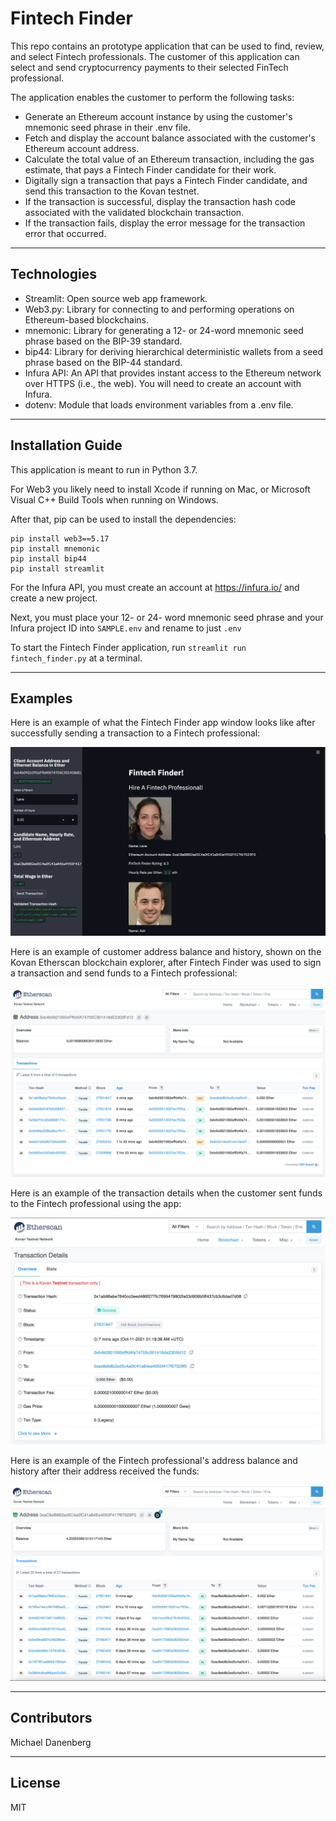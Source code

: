 # Fintech Finder

This repo contains an prototype application that can be used to find, review, and select Fintech professionals.  The customer of this application can select and send cryptocurrency payments to their selected FinTech professional.

The application enables the customer to perform the following tasks:
* Generate an Ethereum account instance by using the customer's mnemonic seed phrase in their .env file.
* Fetch and display the account balance associated with the customer's Ethereum account address.
* Calculate the total value of an Ethereum transaction, including the gas estimate, that pays a Fintech Finder candidate for their work.
* Digitally sign a transaction that pays a Fintech Finder candidate, and send this transaction to the Kovan testnet.
* If the transaction is successful, display the transaction hash code associated with the validated blockchain transaction.
* If the transaction fails, display the error message for the transaction error that occurred.

---

## Technologies

* Streamlit: Open source web app framework.
* Web3.py: Library for connecting to and performing operations on Ethereum-based blockchains.
* mnemonic: Library for generating a 12- or 24-word mnemonic seed phrase based on the BIP-39 standard.
* bip44: Library for deriving hierarchical deterministic wallets from a seed phrase based on the BIP-44 standard.
* Infura API: An API that provides instant access to the Ethereum network over HTTPS (i.e., the web). You will need to create an account with Infura.
* dotenv: Module that loads environment variables from a .env file.


---

## Installation Guide

This application is meant to run in Python 3.7.

For Web3 you likely need to install Xcode if running on Mac, or Microsoft Visual C++ Build Tools when running on Windows.

After that, pip can be used to install the dependencies:
```
pip install web3==5.17
pip install mnemonic
pip install bip44
pip install streamlit
```

For the Infura API, you must create an account at https://infura.io/ and create a new project.

Next, you must place your 12- or 24- word mnemonic seed phrase and your Infura project ID into `SAMPLE.env` and rename to just `.env`

To start the Fintech Finder application, run `streamlit run fintech_finder.py` at a terminal.

---

## Examples

Here is an example of what the Fintech Finder app window looks like after successfully sending a transaction to a Fintech professional:

![App window after transaction](Images/app_window_after_transaction.png)

Here is an example of customer address balance and history, shown on the Kovan Etherscan blockchain explorer, after Fintech Finder was used to sign a transaction and send funds to a Fintech professional:

![Customer address info](Images/customer_address_info.png)

Here is an example of the transaction details when the customer sent funds to the Fintech professional using the app:

![Receipient transaction info](Images/recipient_transaction_info.png)

Here is an example of the Fintech professional's address balance and history after their address received the funds:

![Customer address info](Images/recipient_address_info.png)

---

## Contributors

Michael Danenberg

---

## License

MIT
